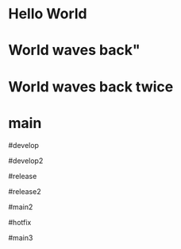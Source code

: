 # Hello World

# World waves back"

# World waves back twice

# main 

#develop

#develop2

#release

#release2

#main2

#hotfix

#main3